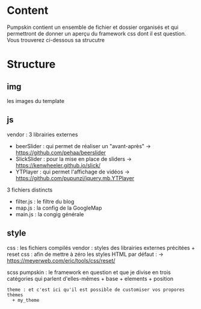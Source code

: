 Content
=======
Pumpskin contient un ensemble de fichier et dossier organisés et qui permettront de donner un aperçu du framework css dont il est question.
Vous trouverez ci-dessous sa strucutre

Structure
=========

img
---
  les images du template

js
---
  vendor : 3 librairies externes
  + beerSlider : qui permet de réaliser un "avant-après" -> https://github.com/pehaa/beerslider
  + SlickSlider : pour la mise en place de sliders -> https://kenwheeler.github.io/slick/
  + YTPlayer : qui permet l'affichage de vidéos -> https://github.com/pupunzi/jquery.mb.YTPlayer

  3 fichiers distincts
  + filter.js : le filtre du blog
  + map.js : la config de la GoogleMap
  + main.js : la congig générale

style
-----
  css : les fichiers compilés
      vendor : styles des librairies externes précitées
      + reset css : afin de mettre à zéro les styles HTML par défaut : -> https://meyerweb.com/eric/tools/css/reset/

  scss
    pumpskin : le framework en question et que je divise en trois catégories qui parlent d'elles-mêmes
      + base
      + elements
      + position
    
    theme : et c'est ici qu'il est possible de customiser vos propores thèmes
      + my_theme